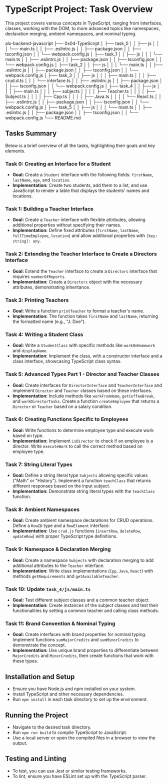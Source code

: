 # TypeScript Project: Task Overview
This project covers various concepts in TypeScript, ranging from interfaces, classes, working with the DOM, to more advanced topics like namespaces, declaration merging, ambient namespaces, and nominal typing.

alx-backend-javascript
├── 0x04-TypeScript
│   ├── task_0
│   │   ├── js
│   │   │   └── main.ts
│   │   ├── .eslintrc.js
│   │   ├── package.json
│   │   ├── tsconfig.json
│   │   └── webpack.config.js
│   ├── task_1
│   │   ├── js
│   │   │   └── main.ts
│   │   ├── .eslintrc.js
│   │   ├── package.json
│   │   ├── tsconfig.json
│   │   └── webpack.config.js
│   ├── task_2
│   │   ├── js
│   │   │   └── main.ts
│   │   ├── .eslintrc.js
│   │   ├── package.json
│   │   ├── tsconfig.json
│   │   └── webpack.config.js
│   ├── task_3
│   │   ├── js
│   │   │   ├── main.ts
│   │   │   ├── crud.d.ts
│   │   │   └── interface.ts
│   │   ├── .eslintrc.js
│   │   ├── package.json
│   │   ├── tsconfig.json
│   │   └── webpack.config.js
│   ├── task_4
│   │   ├── js
│   │   │   ├── main.ts
│   │   │   ├── subjects
│   │   │   │   ├── Teacher.ts
│   │   │   │   ├── Subject.ts
│   │   │   │   ├── Cpp.ts
│   │   │   │   ├── Java.ts
│   │   │   │   └── React.ts
│   │   ├── .eslintrc.js
│   │   ├── package.json
│   │   ├── tsconfig.json
│   │   └── webpack.config.js
│   ├── task_5
│   │   ├── js
│   │   │   └── main.ts
│   │   ├── .eslintrc.js
│   │   ├── package.json
│   │   ├── tsconfig.json
│   │   └── webpack.config.js
└── README.md


## Tasks Summary
Below is a brief overview of all the tasks, highlighting their goals and key elements.

### Task 0: Creating an Interface for a Student
- **Goal:** Create a `Student` interface with the following fields: `firstName`, `lastName`, `age`, and `location`.
- **Implementation:** Create two students, add them to a list, and use JavaScript to render a table that displays the students' names and locations.

### Task 1: Building a Teacher Interface
- **Goal:** Create a `Teacher` interface with flexible attributes, allowing additional properties without specifying their names.
- **Implementation:** Define fixed attributes (`firstName`, `lastName`, `fullTimeEmployee`, `location`) and allow additional properties with `[key: string]: any`.

### Task 2: Extending the Teacher Interface to Create a Directors Interface
- **Goal:** Extend the `Teacher` interface to create a `Directors` interface that requires `numberOfReports`.
- **Implementation:** Create a `Directors` object with the necessary attributes, demonstrating inheritance.

### Task 3: Printing Teachers
- **Goal:** Write a function `printTeacher` to format a teacher's name.
- **Implementation:** The function takes `firstName` and `lastName`, returning the formatted name (e.g., "J. Doe").

### Task 4: Writing a Student Class
- **Goal:** Write a `StudentClass` with specific methods like `workOnHomework` and `displayName`.
- **Implementation:** Implement the class, with a constructor interface and a class interface, showcasing TypeScript class syntax.

### Task 5: Advanced Types Part 1 - Director and Teacher Classes
- **Goal:** Create interfaces for `DirectorInterface` and `TeacherInterface` and implement `Director` and `Teacher` classes based on these interfaces.
- **Implementation:** Include methods like `workFromHome`, `getCoffeeBreak`, and `workDirectorTasks`. Create a function `createEmployee` that returns a `Director` or `Teacher` based on a salary condition.

### Task 6: Creating Functions Specific to Employees
- **Goal:** Write functions to determine employee type and execute work based on type.
- **Implementation:** Implement `isDirector` to check if an employee is a director. Write `executeWork` to call the correct method based on employee type.

### Task 7: String Literal Types
- **Goal:** Define a string literal type `Subjects` allowing specific values ("Math" or "History"). Implement a function `teachClass` that returns different responses based on the input subject.
- **Implementation:** Demonstrate string literal types with the `teachClass` function.

### Task 8: Ambient Namespaces
- **Goal:** Create ambient namespace declarations for CRUD operations. Define a `RowID` type and a `RowElement` interface.
- **Implementation:** Use `crud.js` functions (`insertRow`, `deleteRow`, `updateRow`) with proper TypeScript type definitions.

### Task 9: Namespace & Declaration Merging
- **Goal:** Create a namespace `Subjects` with declaration merging to add additional attributes to the `Teacher` interface.
- **Implementation:** Write class implementations (`Cpp`, `Java`, `React`) with methods `getRequirements` and `getAvailableTeacher`.

### Task 10: Update `task_4/js/main.ts`
- **Goal:** Test different subject classes and a common teacher object.
- **Implementation:** Create instances of the subject classes and test their functionalities by setting a common teacher and calling class methods.

### Task 11: Brand Convention & Nominal Typing
- **Goal:** Create interfaces with brand properties for nominal typing. Implement functions `sumMajorCredits` and `sumMinorCredits` to demonstrate the concept.
- **Implementation:** Use unique brand properties to differentiate between `MajorCredits` and `MinorCredits`, then create functions that work with these types.

## Installation and Setup
- Ensure you have Node.js and npm installed on your system.
- Install TypeScript and other necessary dependencies.
- Run `npm install` in each task directory to set up the environment.

## Running the Project
- Navigate to the desired task directory.
- Run `npm run build` to compile TypeScript to JavaScript.
- Use a local server or open the compiled files in a browser to view the output.

## Testing and Linting
- To test, you can use Jest or similar testing frameworks.
- To lint, ensure you have ESLint set up with the TypeScript parser.
```

